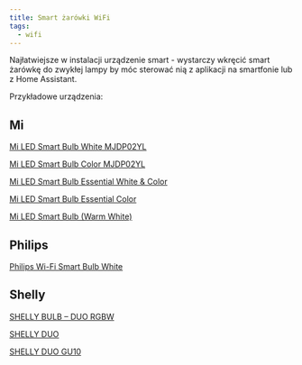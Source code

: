 ```yaml
---
title: Smart żarówki WiFi
tags:
  - wifi
---
```


Najłatwiejsze w instalacji urządzenie smart - wystarczy wkręcić smart żarówkę do zwykłej lampy by móc sterować nią z aplikacji na smartfonie lub z Home Assistant.

Przykładowe urządzenia:

## Mi

[Mi LED Smart Bulb White MJDP02YL](../producenci/Xiaomi/Mi-LED-Smart-Bulb-White-MJDP02YL)

[Mi LED Smart Bulb Color MJDP02YL](../producenci/Xiaomi/Mi-LED-Smart-Bulb-Color-MJDP02YL)

[Mi LED Smart Bulb Essential White & Color](../producenci/Xiaomi/Mi-LED-Smart-Bulb-Essential-White-Color)

[Mi LED Smart Bulb Essential Color](../producenci/Xiaomi/Mi-LED-Smart-Bulb-Essential-Color)

[Mi LED Smart Bulb (Warm White)](../producenci/Xiaomi/Mi-LED-Smart-Bulb-Warm-White)

## Philips

[Philips Wi-Fi Smart Bulb White](../producenci/Philips/Philips-Wi-Fi-Smart-Bulb-White)

## Shelly

[SHELLY BULB – DUO RGBW](../producenci/Shelly/SHELLY-BULB-DUO-RGBW)

[SHELLY DUO](../producenci/Shelly/SHELLY-DUO)

[SHELLY DUO GU10](../producenci/Shelly/SHELLY-DUO-GU10)
